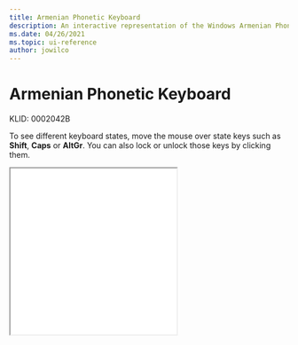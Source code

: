 ```yaml
---
title: Armenian Phonetic Keyboard
description: An interactive representation of the Windows Armenian Phonetic keyboard. To see different keyboard states, click or move the mouse over the state keys.
ms.date: 04/26/2021
ms.topic: ui-reference
author: jowilco
---
```


# Armenian Phonetic Keyboard

KLID: 0002042B

To see different keyboard states, move the mouse over state keys such as **Shift**, **Caps** or **AltGr**. You can also lock or unlock those keys by clicking them.

<iframe src="kbdarmph.html" height="300"></iframe>
